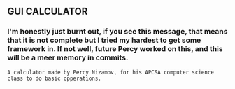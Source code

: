 ## GUI CALCULATOR 

### I'm honestly just burnt out, if you see this message, that means that it is not complete but I tried my hardest to get some framework in. If not well, future Percy worked on this, and this will be a meer memory in commits. 


```A calculator made by Percy Nizamov, for his APCSA computer science class to do basic opperations.``` 